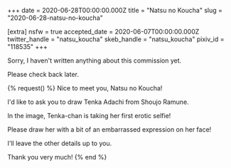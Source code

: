 +++
date = 2020-06-28T00:00:00.000Z
title = "Natsu no Koucha"
slug = "2020-06-28-natsu-no-koucha"

[extra]
nsfw = true
accepted_date = 2020-06-07T00:00:00.000Z
twitter_handle = "natsu_koucha"
skeb_handle = "natsu_koucha"
pixiv_id = "118535"
+++

Sorry, I haven't written anything about this commission yet.

Please check back later.

{% request() %}
Nice to meet you, Natsu no Koucha!

I'd like to ask you to draw Tenka Adachi from Shoujo Ramune.

In the image, Tenka-chan is taking her first erotic selfie!

Please draw her with a bit of an embarrassed expression on her face!

I'll leave the other details up to you.

Thank you very much!
{% end %}